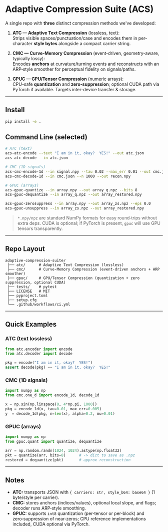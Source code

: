 # Adaptive Compression Suite (ACS)

A single repo with **three** distinct compression methods we've developed:

1. **ATC — Adaptive Text Compression** (lossless, text):  
   Strips visible spaces/punctuation/case and encodes them in per-character **style bytes** alongside a compact carrier string.

2. **CMC — Curve‑Memory Compression** (event-driven, geometry-aware, typically lossy):  
   Encodes **anchors** at curvature/turning events and reconstructs with an ARP‑style smoother for perceptual fidelity on signals/paths.

3. **GPUC — GPU/Tensor Compression** (numeric arrays):  
   CPU-safe **quantization** and **zero‑suppression**; optional CUDA path via PyTorch if available. Targets inter-device transfer & storage.

---

## Install

```bash
pip install -e .
```

## Command Line (selected)

```bash
# ATC (text)
acs-atc-encode --text "I am in it, okay?  YES!" --out atc.json
acs-atc-decode --in atc.json

# CMC (1D signals)
acs-cmc-encode-1d --in signal.npy --tau 0.02 --max_err 0.01 --out cmc.json
acs-cmc-decode-1d --in cmc.json --n 1000 --out recon.npy

# GPUC (arrays)
acs-gpuc-quantize --in array.npy --out array_q.npz --bits 8
acs-gpuc-dequantize --in array_q.npz --out array_restored.npy

acs-gpuc-zerosuppress --in array.npy --out array_zs.npz --eps 0.0
acs-gpuc-unsuppress --in array_zs.npz --out array_restored.npy
```

> `*.npy/npz` are standard NumPy formats for easy round‑trips without extra deps.
> CUDA is optional; if PyTorch is present, `gpuc` will use GPU tensors transparently.

---

## Repo Layout

```
adaptive-compression-suite/
 ├── atc/      # Adaptive Text Compression (lossless)
 ├── cmc/      # Curve-Memory Compression (event-driven anchors + ARP smoother)
 ├── gpuc/     # GPU/Tensor Compression (quantization + zero suppression, optional CUDA)
 ├── tests/    # pytest
 ├── LICENSE   # MIT
 ├── pyproject.toml
 ├── setup.cfg
 └── .github/workflows/ci.yml
```

---

## Quick Examples

### ATC (text lossless)

```python
from atc.encoder import encode
from atc.decoder import decode

pkg = encode("I am in it, okay?  YES!")
assert decode(pkg) == "I am in it, okay?  YES!"
```

### CMC (1D signals)

```python
import numpy as np
from cmc.one_d import encode_1d, decode_1d

x = np.sin(np.linspace(0, 4*np.pi, 1000))
pkg = encode_1d(x, tau=0.01, max_err=0.005)
y  = decode_1d(pkg, n=len(x), alpha=0.2, mu=0.01)
```

### GPUC (arrays)

```python
import numpy as np
from gpuc.quant import quantize, dequantize

arr = np.random.randn(1024, 1024).astype(np.float32)
pkt = quantize(arr, bits=8)      # -> dict to save as .npz
restored = dequantize(pkt)       # approx reconstruction
```

---

## Notes

- **ATC:** transports JSON with `{ carriers: str, style_b64: base64 }` (1 byte/style per carrier).
- **CMC:** stores anchors (indices/values), optional local slope, and flags; decoder runs ARP‑style smoothing.
- **GPUC:** supports `int8` quantization (per‑tensor or per‑block) and zero‑suppression of near‑zeros; CPU reference implementations included, CUDA optional via PyTorch.
